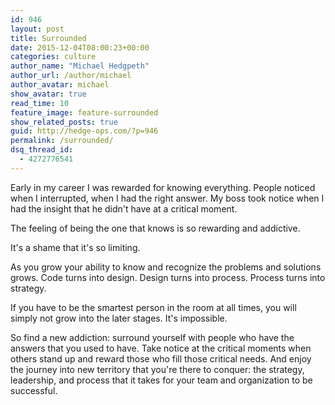 ```yaml
---
id: 946
layout: post
title: Surrounded
date: 2015-12-04T08:00:23+00:00
categories: culture
author_name: "Michael Hedgpeth"
author_url: /author/michael
author_avatar: michael
show_avatar: true
read_time: 10
feature_image: feature-surrounded
show_related_posts: true 
guid: http://hedge-ops.com/?p=946
permalink: /surrounded/
dsq_thread_id:
  - 4272776541
---
```

Early in my career I was rewarded for knowing everything. People noticed when I interrupted, when I had the right answer. My boss took notice when I had the insight that he didn't have at a critical moment.

The feeling of being the one that knows is so rewarding and addictive.

It's a shame that it's so limiting.<!--more-->

As you grow your ability to know and recognize the problems and solutions grows. Code turns into design. Design turns into process. Process turns into strategy.

If you have to be the smartest person in the room at all times, you will simply not grow into the later stages. It's impossible.

So find a new addiction: surround yourself with people who have the answers that you used to have. Take notice at the critical moments when others stand up and reward those who fill those critical needs. And enjoy the journey into new territory that you're there to conquer: the strategy, leadership, and process that it takes for your team and organization to be successful.